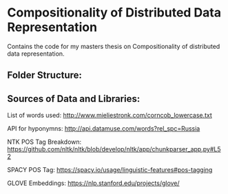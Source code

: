 
# Compositionality of Distributed Data Representation
Contains the code for my masters thesis on Compositionality of distributed data representation.


## Folder Structure:


## Sources of Data and Libraries:

List of words used:
http://www.mieliestronk.com/corncob_lowercase.txt

API for hyponymns:
http://api.datamuse.com/words?rel_spc=Russia

NTK POS Tag Breakdown:
https://github.com/nltk/nltk/blob/develop/nltk/app/chunkparser_app.py#L52

SPACY POS Tag:
https://spacy.io/usage/linguistic-features#pos-tagging

GLOVE Embeddings:
https://nlp.stanford.edu/projects/glove/


